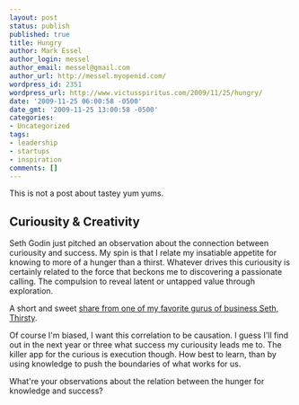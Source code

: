 ```yaml
---
layout: post
status: publish
published: true
title: Hungry
author: Mark Essel
author_login: messel
author_email: messel@gmail.com
author_url: http://messel.myopenid.com/
wordpress_id: 2351
wordpress_url: http://www.victusspiritus.com/2009/11/25/hungry/
date: '2009-11-25 06:00:58 -0500'
date_gmt: '2009-11-25 13:00:58 -0500'
categories:
- Uncategorized
tags:
- leadership
- startups
- inspiration
comments: []
---
```

<p>This is not a post about tastey yum yums.</p>
<h2>Curiousity & Creativity</h2>
<p>Seth Godin just pitched an observation about the connection between curiousity and success. My spin is that I relate my insatiable appetite for knowing to more of a hunger than a thirst. Whatever drives this curiousity is certainly related to the force that beckons me to discovering a passionate calling. The compulsion  to reveal latent or untapped value through exploration.</p>
<p>A short and sweet <a href="http://sethgodin.typepad.com/seths_blog/2009/11/thirsty.html">share from one of my favorite gurus of business Seth, Thirsty</a>.</p>
<p>Of course I'm biased, I want this correlation to be causation. I guess I'll find out in the next year or three what success my curiousity leads me to. The killer app for the curious is execution though. How best to learn, than by using knowledge to push the boundaries of what works for us.</p>
<p>What're your observations about the relation between the hunger for knowledge and success?</p>
